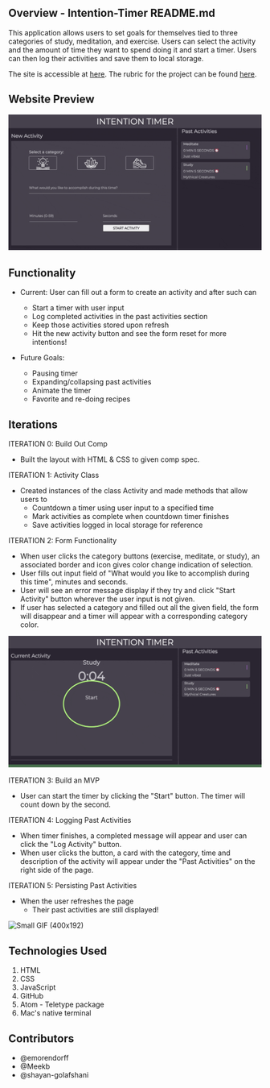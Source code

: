 ## Overview - Intention-Timer README.md

This application allows users to set goals for themselves tied to three categories of study, meditation, and exercise. Users can select the activity and the amount of time they want to spend doing it and start a timer. Users can then log their activities and save them to local storage.

The site is accessible at [here](https://emorendorff.github.io/intention-timer/). The rubric for the project can be found [here](https://frontend.turing.edu/projects/module-1/intention-timer-group.html).

## Website Preview
![Small GIF (400x192)](./assets/recording.gif)

## Functionality

* Current: User can fill out a form to create an activity and after such can
  * Start a timer with user input
  * Log completed activities in the past activities section
  * Keep those activities stored upon refresh
  * Hit the new activity button and see the form reset for more intentions!

* Future Goals:
  * Pausing timer
  * Expanding/collapsing past activities
  * Animate the timer
  * Favorite and re-doing recipes

## Iterations

ITERATION 0: Build Out Comp
* Built the layout with HTML & CSS to given comp spec.

ITERATION 1: Activity Class
* Created instances of the class Activity and made methods that allow users to
  * Countdown a timer using user input to a specified time
  * Mark activities as complete when countdown timer finishes
  * Save activities logged in local storage for reference

ITERATION 2: Form Functionality
* When user clicks the category buttons (exercise, meditate, or study), an associated border and icon gives color change indication of selection.
* User fills out input field of "What would you like to accomplish during this time", minutes and seconds.
* User will see an error message display if they try and click "Start Activity" button wherever the user input is not given.
* If user has selected a category and filled out all the given field, the form will disappear and a timer will appear with a corresponding category color.

![Small GIF (400x192)](./assets/screenshot.gif)

ITERATION 3: Build an MVP
* User can start the timer by clicking the "Start" button. The timer will count down by the second.

ITERATION 4: Logging Past Activities
* When timer finishes, a completed message will appear and user can click the "Log Activity" button.
* When user clicks the button, a card with the category, time and description of the activity will appear under the "Past Activities" on the right side of the page.

ITERATION 5: Persisting Past Activities
* When the user refreshes the page
  * Their past activities are still displayed!

![Small GIF (400x192)](./assets )

## Technologies Used

1. HTML
2. CSS
3. JavaScript  
4. GitHub
5. Atom - Teletype package
6. Mac's native terminal

## Contributors

* @emorendorff
* @Meekb
* @shayan-golafshani

